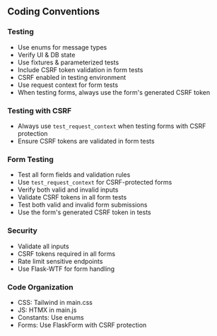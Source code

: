 ## Coding Conventions
### Testing
- Use enums for message types
- Verify UI & DB state
- Use fixtures & parameterized tests
- Include CSRF token validation in form tests
- CSRF enabled in testing environment
- Use request context for form tests
- When testing forms, always use the form's generated CSRF token

### Testing with CSRF
- Always use `test_request_context` when testing forms with CSRF protection
- Ensure CSRF tokens are validated in form tests

### Form Testing
- Test all form fields and validation rules
- Use `test_request_context` for CSRF-protected forms
- Verify both valid and invalid inputs
- Validate CSRF tokens in all form tests
- Test both valid and invalid form submissions
- Use the form's generated CSRF token in tests

### Security
- Validate all inputs
- CSRF tokens required in all forms
- Rate limit sensitive endpoints
- Use Flask-WTF for form handling

### Code Organization
- CSS: Tailwind in main.css
- JS: HTMX in main.js
- Constants: Use enums
- Forms: Use FlaskForm with CSRF protection

